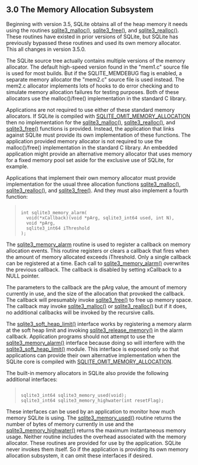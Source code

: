 ## 3\.0 The Memory Allocation Subsystem


 Beginning with version 3\.5, SQLite obtains all of the heap memory it
 needs using the routines [sqlite3\_malloc()](c3ref/free.html), [sqlite3\_free()](c3ref/free.html), and
 [sqlite3\_realloc()](c3ref/free.html). These routines have existed in prior versions
 of SQLite, but SQLite has previously bypassed these routines and used
 its own memory allocator. This all changes in version 3\.5\.0\.




 The SQLite source tree actually contains multiple versions of the
 memory allocator. The default high\-speed version found in the
 "mem1\.c" source file is used for most builds. But if the SQLITE\_MEMDEBUG
 flag is enabled, a separate memory allocator the "mem2\.c" source file
 is used instead. The mem2\.c allocator implements lots of hooks to
 do error checking and to simulate memory allocation failures for testing
 purposes. Both of these allocators use the malloc()/free() implementation
 in the standard C library.




 Applications are not required to use either of these standard memory
 allocators. If SQLite is compiled with [SQLITE\_OMIT\_MEMORY\_ALLOCATION](compile.html#omitfeatures)
 then no implementation for the [sqlite3\_malloc()](c3ref/free.html), [sqlite3\_realloc()](c3ref/free.html),
 and [sqlite3\_free()](c3ref/free.html) functions is provided. Instead, the application
 that links against SQLite must provide its own implementation of these
 functions. The application provided memory allocator is not required
 to use the malloc()/free() implementation in the standard C library.
 An embedded application might provide an alternative memory allocator
 that uses memory for a fixed memory pool set aside for the exclusive
 use of SQLite, for example.




 Applications that implement their own memory allocator must provide
 implementation for the usual three allocation functions 
 [sqlite3\_malloc()](c3ref/free.html), [sqlite3\_realloc()](c3ref/free.html), and [sqlite3\_free()](c3ref/free.html).
 And they must also implement a fourth function:




> ```
> 
> int sqlite3_memory_alarm(
>   void(*xCallback)(void *pArg, sqlite3_int64 used, int N),
>   void *pArg,
>   sqlite3_int64 iThreshold
> );
> 
> ```


 The [sqlite3\_memory\_alarm](c3ref/aggregate_count.html) routine is used to register
 a callback on memory allocation events.
 This routine registers or clears a callback that fires when
 the amount of memory allocated exceeds iThreshold. Only
 a single callback can be registered at a time. Each call
 to [sqlite3\_memory\_alarm()](c3ref/aggregate_count.html) overwrites the previous callback.
 The callback is disabled by setting xCallback to a NULL
 pointer.




 The parameters to the callback are the pArg value, the 
 amount of memory currently in use, and the size of the
 allocation that provoked the callback. The callback will
 presumably invoke [sqlite3\_free()](c3ref/free.html) to free up memory space.
 The callback may invoke [sqlite3\_malloc()](c3ref/free.html) or [sqlite3\_realloc()](c3ref/free.html)
 but if it does, no additional callbacks will be invoked by
 the recursive calls.




 The [sqlite3\_soft\_heap\_limit()](c3ref/soft_heap_limit.html) interface works by registering
 a memory alarm at the soft heap limit and invoking 
 [sqlite3\_release\_memory()](c3ref/release_memory.html) in the alarm callback. Application
 programs should not attempt to use the [sqlite3\_memory\_alarm()](c3ref/aggregate_count.html)
 interface because doing so will interfere with the
 [sqlite3\_soft\_heap\_limit()](c3ref/soft_heap_limit.html) module. This interface is exposed
 only so that applications can provide their own
 alternative implementation when the SQLite core is
 compiled with [SQLITE\_OMIT\_MEMORY\_ALLOCATION](compile.html#omitfeatures).




 The built\-in memory allocators in SQLite also provide the following
 additional interfaces:




> ```
> 
> sqlite3_int64 sqlite3_memory_used(void);
> sqlite3_int64 sqlite3_memory_highwater(int resetFlag);
> 
> ```


 These interfaces can be used by an application to monitor how
 much memory SQLite is using. The [sqlite3\_memory\_used()](c3ref/memory_highwater.html) routine
 returns the number of bytes of memory currently in use and the
 [sqlite3\_memory\_highwater()](c3ref/memory_highwater.html) returns the maximum instantaneous
 memory usage. Neither routine includes the overhead associated
 with the memory allocator. These routines are provided for use
 by the application. SQLite never invokes them itself. So if
 the application is providing its own memory allocation subsystem,
 it can omit these interfaces if desired.



